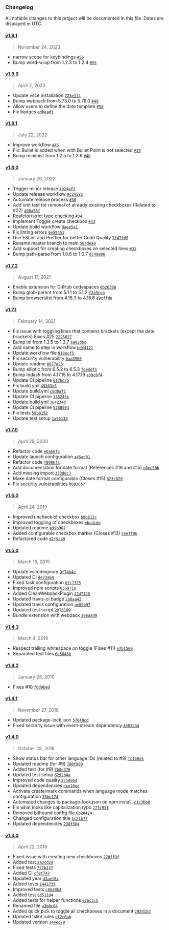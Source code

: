 ### Changelog 

 All notable changes to this project will be documented in this file. Dates are displayed in UTC.

 
#### [v1.9.1](https://github.com/PKief/vscode-markdown-checkbox/compare/v1.9.0...v1.9.1) 

> November 24, 2023 

- narrow scope for keybindings [`#56`](https://github.com/PKief/vscode-markdown-checkbox/pull/56)
- Bump word-wrap from 1.2.3 to 1.2.4 [`#55`](https://github.com/PKief/vscode-markdown-checkbox/pull/55)
 
#### [v1.9.0](https://github.com/PKief/vscode-markdown-checkbox/compare/v1.8.1...v1.9.0) 

> April 2, 2023 

- Update vsce installation [`723e1f4`](https://github.com/PKief/vscode-markdown-checkbox/commit/723e1f4)
- Bump webpack from 5.73.0 to 5.76.0 [`#49`](https://github.com/PKief/vscode-markdown-checkbox/pull/49)
- Allow users to define the date template [`#50`](https://github.com/PKief/vscode-markdown-checkbox/pull/50)
- Fix badges [`edbead1`](https://github.com/PKief/vscode-markdown-checkbox/commit/edbead1)
 
#### [v1.8.1](https://github.com/PKief/vscode-markdown-checkbox/compare/v1.8.0...v1.8.1) 

> July 22, 2022 

- Improve workflow [`#45`](https://github.com/PKief/vscode-markdown-checkbox/pull/45)
- Fix: Bullet is added when with Bullet Point is not selected [`#39`](https://github.com/PKief/vscode-markdown-checkbox/pull/39)
- Bump minimist from 1.2.5 to 1.2.6 [`#40`](https://github.com/PKief/vscode-markdown-checkbox/pull/40)
 
#### [v1.8.0](https://github.com/PKief/vscode-markdown-checkbox/compare/v1.7.2...v1.8.0) 

> January 26, 2022 

- Trigger minor release [`4b24af2`](https://github.com/PKief/vscode-markdown-checkbox/commit/4b24af2)
- Update release workflow [`9c24582`](https://github.com/PKief/vscode-markdown-checkbox/commit/9c24582)
- Automate release process [`#36`](https://github.com/PKief/vscode-markdown-checkbox/pull/36)
- Add unit test for removal of already existing checkboxes (Related to #22) [`408a66f`](https://github.com/PKief/vscode-markdown-checkbox/commit/408a66f)
- Reafctor/strict type checking [`#34`](https://github.com/PKief/vscode-markdown-checkbox/pull/34)
- Implement Toggle create checkbox [`#33`](https://github.com/PKief/vscode-markdown-checkbox/pull/33)
- Update build workflow [`9aee5a1`](https://github.com/PKief/vscode-markdown-checkbox/commit/9aee5a1)
- Fix linting errors [`9e59451`](https://github.com/PKief/vscode-markdown-checkbox/commit/9e59451)
- Use ESLint and Prettier for better Code Quality [`7f47fd5`](https://github.com/PKief/vscode-markdown-checkbox/commit/7f47fd5)
- Rename master branch to main [`58adea0`](https://github.com/PKief/vscode-markdown-checkbox/commit/58adea0)
- Add support for creating checkboxes on selected lines [`#31`](https://github.com/PKief/vscode-markdown-checkbox/pull/31)
- Bump path-parse from 1.0.6 to 1.0.7 [`dc49a86`](https://github.com/PKief/vscode-markdown-checkbox/commit/dc49a86)
 
#### [v1.7.2](https://github.com/PKief/vscode-markdown-checkbox/compare/v1.7.1...v1.7.2) 

> August 17, 2021 

- Enable extension for GitHub codespaces [`0b26388`](https://github.com/PKief/vscode-markdown-checkbox/commit/0b26388)
- Bump glob-parent from 5.1.1 to 5.1.2 [`f2a9cea`](https://github.com/PKief/vscode-markdown-checkbox/commit/f2a9cea)
- Bump browserslist from 4.16.3 to 4.16.6 [`e9cffde`](https://github.com/PKief/vscode-markdown-checkbox/commit/e9cffde)
 
#### [v1.7.1](https://github.com/PKief/vscode-markdown-checkbox/compare/v1.7.0...v1.7.1) 

> February 14, 2021 

- Fix issue with toggling lines that contains brackets (except the date brackets) Fixes #25 [`2225027`](https://github.com/PKief/vscode-markdown-checkbox/commit/2225027)
- Bump ini from 1.3.5 to 1.3.7 [`aa02dbd`](https://github.com/PKief/vscode-markdown-checkbox/commit/aa02dbd)
- Add name to step in workflow [`bdc4121`](https://github.com/PKief/vscode-markdown-checkbox/commit/bdc4121)
- Update workflow file [`918ecf5`](https://github.com/PKief/vscode-markdown-checkbox/commit/918ecf5)
- Fix security vulnerability [`0aa3960`](https://github.com/PKief/vscode-markdown-checkbox/commit/0aa3960)
- Update readme [`0077a25`](https://github.com/PKief/vscode-markdown-checkbox/commit/0077a25)
- Bump elliptic from 6.5.2 to 6.5.3 [`f6eddf1`](https://github.com/PKief/vscode-markdown-checkbox/commit/f6eddf1)
- Bump lodash from 4.17.15 to 4.17.19 [`a39c6f4`](https://github.com/PKief/vscode-markdown-checkbox/commit/a39c6f4)
- Update CI pipeline [`617bd75`](https://github.com/PKief/vscode-markdown-checkbox/commit/617bd75)
- Fix build yml [`49103e5`](https://github.com/PKief/vscode-markdown-checkbox/commit/49103e5)
- Update build.yml [`c8d0af1`](https://github.com/PKief/vscode-markdown-checkbox/commit/c8d0af1)
- Update CI pipeline [`135245c`](https://github.com/PKief/vscode-markdown-checkbox/commit/135245c)
- Update build yml [`364234d`](https://github.com/PKief/vscode-markdown-checkbox/commit/364234d)
- Update CI pipeline [`5288504`](https://github.com/PKief/vscode-markdown-checkbox/commit/5288504)
- Fix tests [`59b8152`](https://github.com/PKief/vscode-markdown-checkbox/commit/59b8152)
- Update test setup [`1a95134`](https://github.com/PKief/vscode-markdown-checkbox/commit/1a95134)
 
#### [v1.7.0](https://github.com/PKief/vscode-markdown-checkbox/compare/v1.6.0...v1.7.0) 

> April 29, 2020 

- Refactor code [`e0a66fc`](https://github.com/PKief/vscode-markdown-checkbox/commit/e0a66fc)
- Update launch configuration [`a45ad01`](https://github.com/PKief/vscode-markdown-checkbox/commit/a45ad01)
- Refactor code [`f8086fc`](https://github.com/PKief/vscode-markdown-checkbox/commit/f8086fc)
- Add documentation for date format (References #19 and #15) [`c0ee58b`](https://github.com/PKief/vscode-markdown-checkbox/commit/c0ee58b)
- Add missing import [`333d0c7`](https://github.com/PKief/vscode-markdown-checkbox/commit/333d0c7)
- Make date format configurable (Closes #15) [`823c020`](https://github.com/PKief/vscode-markdown-checkbox/commit/823c020)
- Fix security vulnerabilities [`b0936b7`](https://github.com/PKief/vscode-markdown-checkbox/commit/b0936b7)
 
#### [v1.6.0](https://github.com/PKief/vscode-markdown-checkbox/compare/v1.5.0...v1.6.0) 

> April 24, 2019 

- Improved uncheck of checkbox [`b0b812c`](https://github.com/PKief/vscode-markdown-checkbox/commit/b0b812c)
- Improved toggling of checkboxes [`ebcdcde`](https://github.com/PKief/vscode-markdown-checkbox/commit/ebcdcde)
- Updated readme [`a99b067`](https://github.com/PKief/vscode-markdown-checkbox/commit/a99b067)
- Added configurable checkbox marker (Closes #13) [`55eff86`](https://github.com/PKief/vscode-markdown-checkbox/commit/55eff86)
- Refactored code [`d2f9ab9`](https://github.com/PKief/vscode-markdown-checkbox/commit/d2f9ab9)
 
#### [v1.5.0](https://github.com/PKief/vscode-markdown-checkbox/compare/v1.4.3...v1.5.0) 

> March 16, 2019 

- Update vscodeignore [`9f74b4e`](https://github.com/PKief/vscode-markdown-checkbox/commit/9f74b4e)
- Updated CI [`de73a64`](https://github.com/PKief/vscode-markdown-checkbox/commit/de73a64)
- Fixed task configuration [`6fc7f75`](https://github.com/PKief/vscode-markdown-checkbox/commit/6fc7f75)
- Improved npm scripts [`036971a`](https://github.com/PKief/vscode-markdown-checkbox/commit/036971a)
- Added CleanWebpackPlugin [`41d7125`](https://github.com/PKief/vscode-markdown-checkbox/commit/41d7125)
- Updated travis-ci badge [`2a0aa42`](https://github.com/PKief/vscode-markdown-checkbox/commit/2a0aa42)
- Updated travis configuration [`ae80b97`](https://github.com/PKief/vscode-markdown-checkbox/commit/ae80b97)
- Updated test script [`2975189`](https://github.com/PKief/vscode-markdown-checkbox/commit/2975189)
- Bundle extension with webpack [`206aad9`](https://github.com/PKief/vscode-markdown-checkbox/commit/206aad9)
 
#### [v1.4.3](https://github.com/PKief/vscode-markdown-checkbox/compare/v1.4.2...v1.4.3) 

> March 4, 2019 

- Respect trailing whitespace on toggle (Fixes #11) [`e7b1560`](https://github.com/PKief/vscode-markdown-checkbox/commit/e7b1560)
- Separated test files [`6e5648b`](https://github.com/PKief/vscode-markdown-checkbox/commit/6e5648b)
 
#### [v1.4.2](https://github.com/PKief/vscode-markdown-checkbox/compare/v1.4.1...v1.4.2) 

> January 28, 2019 

- Fixes #10 [`f0d9b8d`](https://github.com/PKief/vscode-markdown-checkbox/commit/f0d9b8d)
 
#### [v1.4.1](https://github.com/PKief/vscode-markdown-checkbox/compare/v1.4.0...v1.4.1) 

> November 27, 2018 

- Updated package-lock.json [`57048cd`](https://github.com/PKief/vscode-markdown-checkbox/commit/57048cd)
- Fixed security issue with event-stream dependency [`4e83234`](https://github.com/PKief/vscode-markdown-checkbox/commit/4e83234)
 
#### [v1.4.0](https://github.com/PKief/vscode-markdown-checkbox/compare/v1.3.0...v1.4.0) 

> October 28, 2018 

- Show status bar for other language IDs (related to #9) [`fc160e5`](https://github.com/PKief/vscode-markdown-checkbox/commit/fc160e5)
- Updated readme (for #9) [`780f980`](https://github.com/PKief/vscode-markdown-checkbox/commit/780f980)
- Added test (for #9) [`7b0e376`](https://github.com/PKief/vscode-markdown-checkbox/commit/7b0e376)
- Updated test setup [`6292b4a`](https://github.com/PKief/vscode-markdown-checkbox/commit/6292b4a)
- Improved code quality [`275d66d`](https://github.com/PKief/vscode-markdown-checkbox/commit/275d66d)
- Updated dependencies [`dee10ed`](https://github.com/PKief/vscode-markdown-checkbox/commit/dee10ed)
- Activate create/mark commands when language mode matches configuration [`35be174`](https://github.com/PKief/vscode-markdown-checkbox/commit/35be174)
- Automated changes to package-lock.json on npm install. [`c1c3bb0`](https://github.com/PKief/vscode-markdown-checkbox/commit/c1c3bb0)
- Fix what looks like capitalization typo [`27fc951`](https://github.com/PKief/vscode-markdown-checkbox/commit/27fc951)
- Removed bithound config file [`0b20424`](https://github.com/PKief/vscode-markdown-checkbox/commit/0b20424)
- Changed configuration title [`1c21b7f`](https://github.com/PKief/vscode-markdown-checkbox/commit/1c21b7f)
- Updated dependencies [`238f504`](https://github.com/PKief/vscode-markdown-checkbox/commit/238f504)
 
#### [v1.3.0](https://github.com/PKief/vscode-markdown-checkbox/compare/v1.2.0...v1.3.0) 

> April 22, 2018 

- Fixed issue with creating new checkboxes [`228ff9f`](https://github.com/PKief/vscode-markdown-checkbox/commit/228ff9f)
- Added test [`2a3cd2d`](https://github.com/PKief/vscode-markdown-checkbox/commit/2a3cd2d)
- Fixed tests [`777b137`](https://github.com/PKief/vscode-markdown-checkbox/commit/777b137)
- Added CI [`cf8f747`](https://github.com/PKief/vscode-markdown-checkbox/commit/cf8f747)
- Updated year [`d3aef0c`](https://github.com/PKief/vscode-markdown-checkbox/commit/d3aef0c)
- Added tests [`1441735`](https://github.com/PKief/vscode-markdown-checkbox/commit/1441735)
- Improved tests [`c8648b4`](https://github.com/PKief/vscode-markdown-checkbox/commit/c8648b4)
- Added test [`cd51104`](https://github.com/PKief/vscode-markdown-checkbox/commit/cd51104)
- Added tests for helper functions [`e7bc3c5`](https://github.com/PKief/vscode-markdown-checkbox/commit/e7bc3c5)
- Renamed file [`a3b8c04`](https://github.com/PKief/vscode-markdown-checkbox/commit/a3b8c04)
- Added quick pick to toggle all checkboxes in a document [`292d15d`](https://github.com/PKief/vscode-markdown-checkbox/commit/292d15d)
- Updated tslint rules [`cf2c8ab`](https://github.com/PKief/vscode-markdown-checkbox/commit/cf2c8ab)
- Updated version [`144ec79`](https://github.com/PKief/vscode-markdown-checkbox/commit/144ec79)
